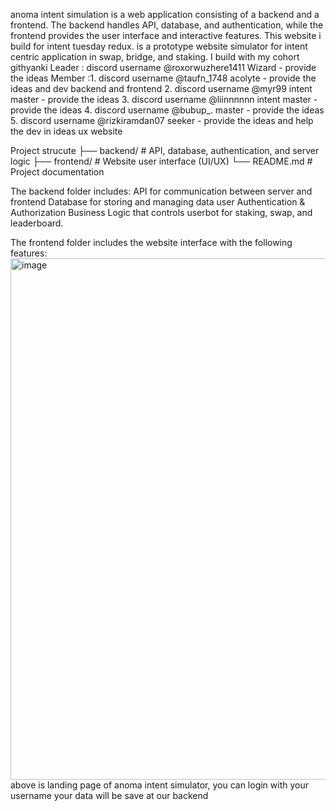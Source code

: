 anoma intent simulation is a web application consisting of a backend and a frontend. The backend handles API, database, and authentication, while the frontend provides the user interface and interactive features.
This website i build for intent tuesday redux. is a prototype website simulator for intent centric application in swap, bridge, and staking.
I build with my cohort githyanki
Leader : discord username @roxorwuzhere1411 Wizard - provide the ideas
Member :1. discord username @taufn_1748  acolyte - provide the ideas and dev backend and frontend
        2. discord username @myr99 intent master - provide the ideas
        3. discord username @liinnnnnn intent master - provide the ideas
        4. discord username @bubup_. master - provide the ideas
        5. discord username @rizkiramdan07 seeker - provide the ideas and help the dev in ideas ux website

Project strucute
├── backend/   # API, database, authentication, and server logic
├── frontend/  # Website user interface (UI/UX)
└── README.md  # Project documentation

The backend folder includes:
    API for communication between server and frontend
    Database for storing and managing data user
    Authentication & Authorization
    Business Logic that controls userbot for staking, swap, and leaderboard.

The frontend folder includes the website interface with the following features:
<img width="1910" height="834" alt="image" src="https://github.com/user-attachments/assets/374de885-f2f1-49b0-beb9-aa932ee8555d" />
above is landing page of anoma intent simulator, you can login with your username your data will be save at our backend



